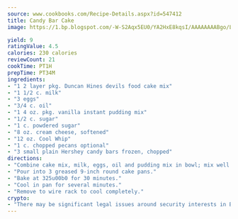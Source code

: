 ```yaml
---
source: www.cookbooks.com/Recipe-Details.aspx?id=547412
title: Candy Bar Cake
image: https://1.bp.blogspot.com/-W-S2Aqx5EU0/YA2HxE8kqsI/AAAAAAAABgo/LNxJ2X_rvYgPNsplYMgQNjuwxaZ0e3pQQCLcBGAsYHQ/s320/17.png

yield: 9
ratingValue: 4.5
calories: 230 calories
reviewCount: 21
cookTime: PT1H
prepTime: PT34M
ingredients:
- "1 2 layer pkg. Duncan Hines devils food cake mix"
- "1 1/2 c. milk"
- "3 eggs"
- "3/4 c. oil"
- "1 4 oz. pkg. vanilla instant pudding mix"
- "1/2 c. sugar"
- "1 c. powdered sugar"
- "8 oz. cream cheese, softened"
- "12 oz. Cool Whip"
- "1 c. chopped pecans optional"
- "3 small plain Hershey candy bars frozen, chopped"
directions:
- "Combine cake mix, milk, eggs, oil and pudding mix in bowl; mix well."
- "Pour into 3 greased 9-inch round cake pans."
- "Bake at 325u00b0 for 30 minutes."
- "Cool in pan for several minutes."
- "Remove to wire rack to cool completely."
crypto:
- "There may be significant legal issues around security interests in Bitcoin."
---
```

